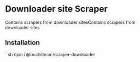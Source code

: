# Downloader site Scraper
Contains scrapers from downloader sitesContains scrapers from downloader sites

## Installation
``sh
npm i @bochilteam/scraper-downloader
```